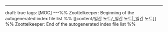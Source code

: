 ---
draft: true
tags: [MOC]
---%% Zoottelkeeper: Beginning of the autogenerated index file list  %%
 [[content/일간 노트/_일간 노트|_일간 노트]]
%% Zoottelkeeper: End of the autogenerated index file list  %%
